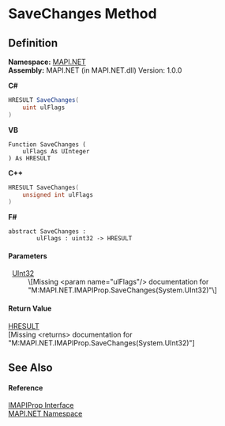 # SaveChanges Method




## Definition
**Namespace:** <a href="5bef4637-66f8-16d4-e5f4-4d0da57a1538.md">MAPI.NET</a>  
**Assembly:** MAPI.NET (in MAPI.NET.dll) Version: 1.0.0

**C#**
``` C#
HRESULT SaveChanges(
	uint ulFlags
)
```
**VB**
``` VB
Function SaveChanges ( 
	ulFlags As UInteger
) As HRESULT
```
**C++**
``` C++
HRESULT SaveChanges(
	unsigned int ulFlags
)
```
**F#**
``` F#
abstract SaveChanges : 
        ulFlags : uint32 -> HRESULT 
```



#### Parameters
<dl><dt>  <a href="https://learn.microsoft.com/dotnet/api/system.uint32" target="_blank" rel="noopener noreferrer">UInt32</a></dt><dd>\[Missing &lt;param name="ulFlags"/&gt; documentation for "M:MAPI.NET.IMAPIProp.SaveChanges(System.UInt32)"\]</dd></dl>

#### Return Value
<a href="50596607-a328-ef10-6ea9-0448fbb7d197.md">HRESULT</a>  
\[Missing &lt;returns&gt; documentation for "M:MAPI.NET.IMAPIProp.SaveChanges(System.UInt32)"\]

## See Also


#### Reference
<a href="a20f5817-5533-814e-fd1d-0d3a9179b1b4.md">IMAPIProp Interface</a>  
<a href="5bef4637-66f8-16d4-e5f4-4d0da57a1538.md">MAPI.NET Namespace</a>  
